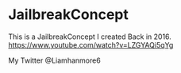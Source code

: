 # JailbreakConcept

This is a JailbreakConcept I created Back in 2016. https://www.youtube.com/watch?v=LZGYAQi5qYg

My Twitter @Liamhanmore6
